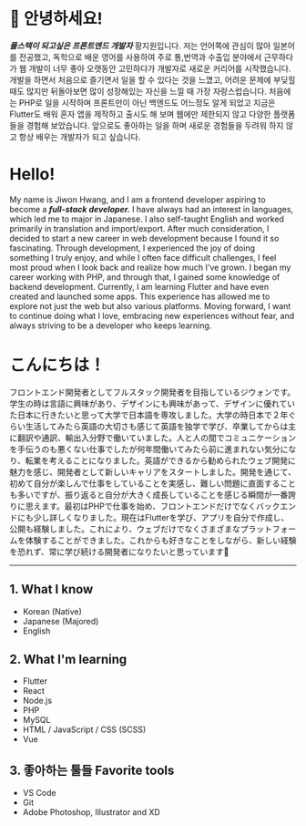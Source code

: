 <!-- heading -->

# 🤗 안녕하세요!

***풀스택이 되고싶은 프론트엔드 개발자*** 황지원입니다.
저는 언어쪽에 관심이 많아 일본어를 전공했고, 독학으로 배운 영어를 사용하여 주로 통,번역과 수출입 분야에서 근무하다가 웹 개발이 너무 좋아 오랫동안 고민하다가 개발자로 새로운 커리어를 시작했습니다. 개발을 하면서 처음으로 즐기면서 일을 할 수 있다는 것을 느꼈고, 어려운 문제에 부딪힐 때도 많지만 뒤돌아보면 많이 성장해있는 자신을 느낄 때 가장 자랑스럽습니다. 처음에는 PHP로 일을 시작하며 프론트만이 아닌 백엔드도 어느정도 알게 되었고 지금은 Flutter도 배워 혼자 앱을 제작하고 출시도 해 보며 웹에만 제한되지 않고 다양한 플랫폼들을 경험해 보았습니다. 앞으로도 좋아하는 일을 하며 새로운 경험들을 두려워 하지 않고 항상 배우는 개발자가 되고 싶습니다.

# Hello!

My name is Jiwon Hwang, and I am a frontend developer aspiring to become a ***full-stack developer.*** I have always had an interest in languages, which led me to major in Japanese. I also self-taught English and worked primarily in translation and import/export. After much consideration, I decided to start a new career in web development because I found it so fascinating. Through development, I experienced the joy of doing something I truly enjoy, and while I often face difficult challenges, I feel most proud when I look back and realize how much I've grown. I began my career working with PHP, and through that, I gained some knowledge of backend development. Currently, I am learning Flutter and have even created and launched some apps. This experience has allowed me to explore not just the web but also various platforms. Moving forward, I want to continue doing what I love, embracing new experiences without fear, and always striving to be a developer who keeps learning.

# こんにちは！

フロントエンド開発者としてフルスタック開発者を目指しているジウォンです。学生の時は言語に興味があり、デザインにも興味があって、デザインに優れていた日本に行きたいと思って大学で日本語を専攻しました。大学の時日本で２年ぐらい生活してみたら英語の大切さも感じて英語を独学で学び、卒業してからは主に翻訳や通訳、輸出入分野で働いていました。人と人の間でコミュニケーションを手伝うのも悪くない仕事でしたが何年間働いてみたら前に進まれない気分になり、転業を考えることになりました。英語ができるから勧められたウェブ開発に魅力を感じ、開発者として新しいキャリアをスタートしました。開発を通じて、初めて自分が楽しんで仕事をしていることを実感し、難しい問題に直面することも多いですが、振り返ると自分が大きく成長していることを感じる瞬間が一番誇りに思えます。最初はPHPで仕事を始め、フロントエンドだけでなくバックエンドにも少し詳しくなりました。現在はFlutterを学び、アプリを自分で作成し、公開も経験しました。これにより、ウェブだけでなくさまざまなプラットフォームを体験することができました。これからも好きなことをしながら、新しい経験を恐れず、常に学び続ける開発者になりたいと思っています🥰

---

<!-- List -->
## 1. What I know
* Korean (Native)
* Japanese (Majored)
* English

## 2. What I'm learning
* Flutter
* React
* Node.js
* PHP
* MySQL
* HTML / JavaScript / CSS (SCSS)
* Vue

## 3. 좋아하는 툴들 Favorite tools
- VS Code
- Git
- Adobe Photoshop, Illustrator and XD

